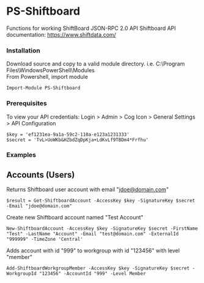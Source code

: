 # PS-Shiftboard
Functions for working ShiftBoard JSON-RPC 2.0 API
Shiftboard API documentation: https://www.shiftdata.com/

### Installation

Download source and copy to a valid module directory. i.e. C:\Program Files\WindowsPowerShell\Modules\
From Powershell, import module

    Import-Module PS-Shiftboard
    
    
### Prerequisites

To view your API credentials: Login > Admin > Cog Icon > General Settings > API Configuration

    $key = 'ef1231ea-9a1a-59c2-110a-e123a1231333' 
    $secret = 'TvL>UoWKb&HZbdZqDpKja+LdKvLf9TBDm4*Frfhu'


### Examples


## Accounts (Users)

Returns Shiftboard user account with email "jdoe@domain.com"


    $result = Get-ShiftboardAccount -AccessKey $key -SignatureKey $secret -Email "jdoe@domain.com"


Create new Shiftboard account named "Test Account"

    New-ShiftboardAccount -AccessKey $key -SignatureKey $secret -FirstName "Test" -LastName "Account" -Email "test@domain.com" -ExternalId "999999" -TimeZone 'Central'


Adds account with id "999" to workgroup with id "123456" with level "member"

    Add-ShiftboardWorkgroupMember -AccessKey $key -SignatureKey $secret -WorkgroupId "123456" -AccountId "999" -Level Member
